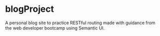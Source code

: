 # blogProject
 A personal blog site to practice RESTful routing made with guidance from the web developer bootcamp using Semantic UI.
